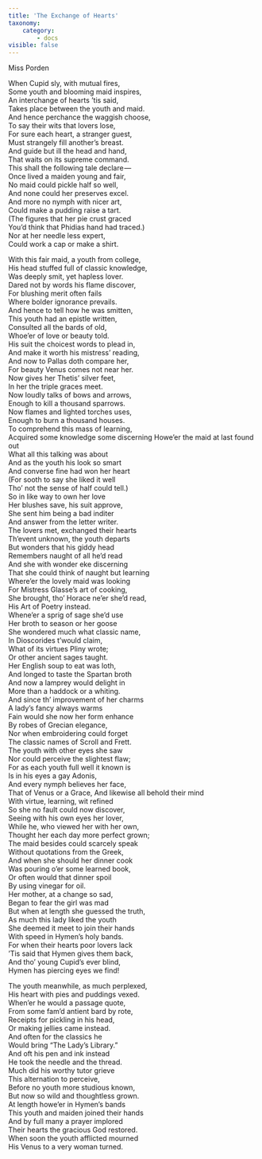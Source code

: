 ```yaml
---
title: 'The Exchange of Hearts'
taxonomy:
    category:
        - docs
visible: false
---
```


<div class="author">Miss Porden</div>

When Cupid sly, with mutual fires,  
Some youth and blooming maid inspires,  
An interchange of hearts ’tis said,  
Takes place between the youth and maid.  
And hence perchance the waggish choose,  
To say their wits that lovers lose,  
For sure each heart, a stranger guest,  
Must strangely fill another’s breast.  
And guide but ill the head and hand,  
That waits on its supreme command.   
This shall the following tale declare —   
Once lived a maiden young and fair,  
No maid could pickle half so well,  
And none could her preserves excel.  
And more no nymph with nicer art,  
Could make a pudding raise a tart.  
(The figures that her pie crust graced  
You’d think that Phidias hand had traced.)  
Nor at her needle less expert,  
Could work a cap or make a shirt.

With this fair maid, a youth from college,  
His head stuffed full of classic knowledge,  
Was deeply smit, yet hapless lover.  
Dared not by words his flame discover,  
For blushing merit often fails  
Where bolder ignorance prevails.  
And hence to tell how he was smitten,  
This youth had an epistle written,  
Consulted all the bards of old,  
Whoe’er of love or beauty told.  
His suit the choicest words to plead in,  
And make it worth his mistress’ reading,  
And now to Pallas doth compare her,  
For beauty Venus comes not near her.  
Now gives her Thetis’ silver feet,  
In her the triple graces meet.  
Now loudly talks of bows and arrows,  
Enough to kill a thousand sparrows.  
Now flames and lighted torches uses,  
Enough to burn a thousand houses.  
To comprehend this mass of learning,  
Acquired some knowledge some discerning
Howe’er the maid at last found out  
What all this talking was about  
And as the youth his look so smart  
And converse fine had won her heart  
(For sooth to say she liked it well  
Tho’ not the sense of half could tell.)  
So in like way to own her love  
Her blushes save, his suit approve,  
She sent him being a bad inditer  
And answer from the letter writer.  
The lovers met, exchanged their hearts  
Th’event unknown, the youth departs  
But wonders that his giddy head  
Remembers naught of all he’d read  
And she with wonder eke discerning  
That she could think of naught but learning  
Where’er the lovely maid was looking  
For Mistress Glasse’s art of cooking,  
She brought, tho’ Horace ne’er she’d read,  
His Art of Poetry instead.  
Whene’er a sprig of sage she’d use  
Her broth to season or her goose  
She wondered much what classic name,  
In Dioscorides t’would claim,  
What of its virtues Pliny wrote;  
Or other ancient sages taught.  
Her English soup to eat was loth,  
And longed to taste the Spartan broth  
And now a lamprey would delight in  
More than a haddock or a whiting.  
And since th’ improvement of her charms  
A lady’s fancy always warms  
Fain would she now her form enhance  
By robes of Grecian elegance,  
Nor when embroidering could forget  
The classic names of Scroll and Frett.  
The youth with other eyes she saw  
Nor could perceive the slightest flaw;  
For as each youth full well it known is  
Is in his eyes a gay Adonis,  
And every nymph believes her face,  
That of Venus or a Grace,
And likewise all behold their mind  
With virtue, learning, wit refined  
So she no fault could now discover,  
Seeing with his own eyes her lover,  
While he, who viewed her with her own,  
Thought her each day more perfect grown;  
The maid besides could scarcely speak  
Without quotations from the Greek,  
And when she should her dinner cook  
Was pouring o’er some learned book,  
Or often would that dinner spoil  
By using vinegar for oil.  
Her mother, at a change so sad,  
Began to fear the girl was mad  
But when at length she guessed the truth,  
As much this lady liked the youth  
She deemed it meet to join their hands  
With speed in Hymen’s holy bands.  
For when their hearts poor lovers lack  
’Tis said that Hymen gives them back,  
And tho’ young Cupid’s ever blind,  
Hymen has piercing eyes we find!  

The youth meanwhile, as much perplexed,  
His heart with pies and puddings vexed.  
When’er he would a passage quote,  
From some fam’d antient bard by rote,  
Receipts for pickling in his head,  
Or making jellies came instead.  
And often for the classics he  
Would bring “The Lady’s Library.”  
And oft his pen and ink instead  
He took the needle and the thread.  
Much did his worthy tutor grieve  
This alternation to perceive,  
Before no youth more studious known,  
But now so wild and thoughtless grown.  
At length howe’er in Hymen’s bands  
This youth and maiden joined their hands  
And by full many a prayer implored  
Their hearts the gracious God restored.  
When soon the youth afflicted mourned  
His Venus to a very woman turned.